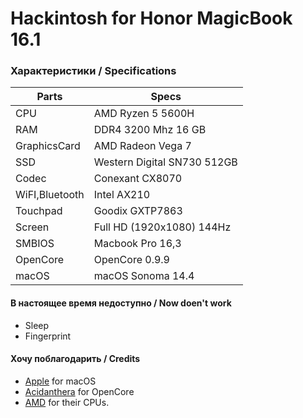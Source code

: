 # Hackintosh for Honor MagicBook 16.1 
### Характеристики / Specifications
|	Parts          | Specs                       |
| -------------- | --------------------------- |
| CPU            | AMD Ryzen 5 5600H           |
| RAM            | DDR4 3200 Mhz 16 GB         |
| GraphicsCard   | AMD Radeon Vega 7           |
| SSD            | Western Digital SN730 512GB |
| Codec          | Conexant CX8070             |
| WiFI,Bluetooth | Intel AX210                 |
| Touchpad       | Goodix GXTP7863             |
| Screen         | Full HD (1920x1080) 144Hz   |
| SMBIOS         | Macbook Pro 16,3            |
| OpenCore       | OpenCore 0.9.9              |
| macOS          | macOS Sonoma 14.4           |

#### В настоящее время недоступно / Now doen't work
-  Sleep
-  Fingerprint
  
#### Хочу поблагодарить / Credits
-  [Apple](https://www.apple.com) for macOS
-  [Acidanthera](https://github.com/Acidanthera) for OpenCore
-  [AMD](https://amd.com) for their СPUs.
